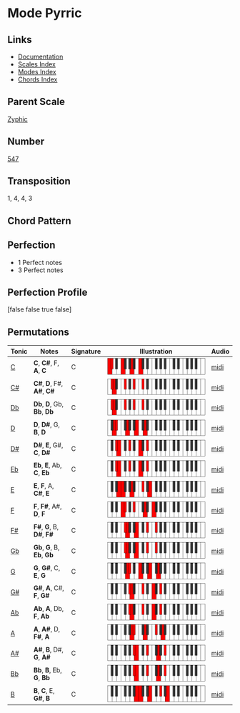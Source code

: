 # Mode Pyrric

## Links

- [Documentation](README.md)
- [Scales Index](Scales.md)
- [Modes Index](Modes.md)
- [Chords Index](Chords.md)

## Parent Scale

[Zyphic](ScaleZyphic.md)

## Number

[547](https://ianring.com/musictheory/scales/547)

## Transposition

1, 4, 4, 3

## Chord Pattern



## Perfection

- 1 Perfect notes
- 3 Perfect notes

## Perfection Profile

[false false true false]

## Permutations

| Tonic | Notes | Signature | Illustration | Audio |
|-------|-------|-----------|--------------|-------|
| [C](ModeCNaturalPyrric.md) | **C**, **C#**, F, **A**, **C** | C | ![CNaturalPyrric](ModeCNaturalPyrric.png) | [midi](https://github.com/edipermadi/music/blob/main/docs/ModeCNaturalPyrric.mid?raw=true) |
| [C#](ModeCSharpPyrric.md) | **C#**, **D**, F#, **A#**, **C#** | C | ![CSharpPyrric](ModeCSharpPyrric.png) | [midi](https://github.com/edipermadi/music/blob/main/docs/ModeCSharpPyrric.mid?raw=true) |
| [Db](ModeDFlatPyrric.md) | **Db**, **D**, Gb, **Bb**, **Db** | C | ![DFlatPyrric](ModeDFlatPyrric.png) | [midi](https://github.com/edipermadi/music/blob/main/docs/ModeDFlatPyrric.mid?raw=true) |
| [D](ModeDNaturalPyrric.md) | **D**, **D#**, G, **B**, **D** | C | ![DNaturalPyrric](ModeDNaturalPyrric.png) | [midi](https://github.com/edipermadi/music/blob/main/docs/ModeDNaturalPyrric.mid?raw=true) |
| [D#](ModeDSharpPyrric.md) | **D#**, **E**, G#, **C**, **D#** | C | ![DSharpPyrric](ModeDSharpPyrric.png) | [midi](https://github.com/edipermadi/music/blob/main/docs/ModeDSharpPyrric.mid?raw=true) |
| [Eb](ModeEFlatPyrric.md) | **Eb**, **E**, Ab, **C**, **Eb** | C | ![EFlatPyrric](ModeEFlatPyrric.png) | [midi](https://github.com/edipermadi/music/blob/main/docs/ModeEFlatPyrric.mid?raw=true) |
| [E](ModeENaturalPyrric.md) | **E**, **F**, A, **C#**, **E** | C | ![ENaturalPyrric](ModeENaturalPyrric.png) | [midi](https://github.com/edipermadi/music/blob/main/docs/ModeENaturalPyrric.mid?raw=true) |
| [F](ModeFNaturalPyrric.md) | **F**, **F#**, A#, **D**, **F** | C | ![FNaturalPyrric](ModeFNaturalPyrric.png) | [midi](https://github.com/edipermadi/music/blob/main/docs/ModeFNaturalPyrric.mid?raw=true) |
| [F#](ModeFSharpPyrric.md) | **F#**, **G**, B, **D#**, **F#** | C | ![FSharpPyrric](ModeFSharpPyrric.png) | [midi](https://github.com/edipermadi/music/blob/main/docs/ModeFSharpPyrric.mid?raw=true) |
| [Gb](ModeGFlatPyrric.md) | **Gb**, **G**, B, **Eb**, **Gb** | C | ![GFlatPyrric](ModeGFlatPyrric.png) | [midi](https://github.com/edipermadi/music/blob/main/docs/ModeGFlatPyrric.mid?raw=true) |
| [G](ModeGNaturalPyrric.md) | **G**, **G#**, C, **E**, **G** | C | ![GNaturalPyrric](ModeGNaturalPyrric.png) | [midi](https://github.com/edipermadi/music/blob/main/docs/ModeGNaturalPyrric.mid?raw=true) |
| [G#](ModeGSharpPyrric.md) | **G#**, **A**, C#, **F**, **G#** | C | ![GSharpPyrric](ModeGSharpPyrric.png) | [midi](https://github.com/edipermadi/music/blob/main/docs/ModeGSharpPyrric.mid?raw=true) |
| [Ab](ModeAFlatPyrric.md) | **Ab**, **A**, Db, **F**, **Ab** | C | ![AFlatPyrric](ModeAFlatPyrric.png) | [midi](https://github.com/edipermadi/music/blob/main/docs/ModeAFlatPyrric.mid?raw=true) |
| [A](ModeANaturalPyrric.md) | **A**, **A#**, D, **F#**, **A** | C | ![ANaturalPyrric](ModeANaturalPyrric.png) | [midi](https://github.com/edipermadi/music/blob/main/docs/ModeANaturalPyrric.mid?raw=true) |
| [A#](ModeASharpPyrric.md) | **A#**, **B**, D#, **G**, **A#** | C | ![ASharpPyrric](ModeASharpPyrric.png) | [midi](https://github.com/edipermadi/music/blob/main/docs/ModeASharpPyrric.mid?raw=true) |
| [Bb](ModeBFlatPyrric.md) | **Bb**, **B**, Eb, **G**, **Bb** | C | ![BFlatPyrric](ModeBFlatPyrric.png) | [midi](https://github.com/edipermadi/music/blob/main/docs/ModeBFlatPyrric.mid?raw=true) |
| [B](ModeBNaturalPyrric.md) | **B**, **C**, E, **G#**, **B** | C | ![BNaturalPyrric](ModeBNaturalPyrric.png) | [midi](https://github.com/edipermadi/music/blob/main/docs/ModeBNaturalPyrric.mid?raw=true) |
